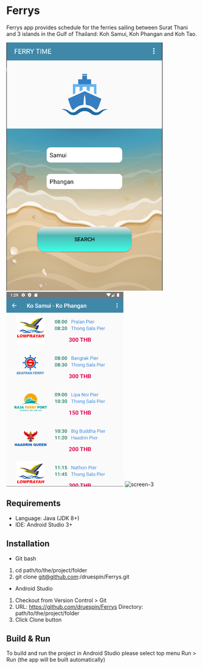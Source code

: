 # Ferrys

Ferrys app provides schedule for the ferries sailing between Surat Thani and 3 islands in the Gulf of Thailand: 
Koh Samui, Koh Phangan and Koh Tao.

![screen-1](https://github.com/druespin/Ferrys/blob/master/app/src/main/res/drawable/screen_1.png)
![screen-2](https://github.com/druespin/Ferrys/blob/master/app/src/main/res/drawable/screen-2.png)
![screen-3](https://github.com/druespin/Ferrys/blob/master/app/src/main/res/drawable/screen-3.png)

## Requirements

- Language: Java (JDK 8+)
- IDE: Android Studio 3+

## Installation

- Git bash
 1. cd path/to/the/project/folder
 2. git clone git@github.com:/druespin/Ferrys.git
 
 - Android Studio
  1. Checkout from Version Control > Git
  2. URL: https://github.com/druespin/Ferrys
     Directory: path/to/the/project/folder
  3. Click Clone button
  
  ## Build & Run
  
  To build and run the project in Android Studio please select top menu Run > Run (the app will be built automatically)
